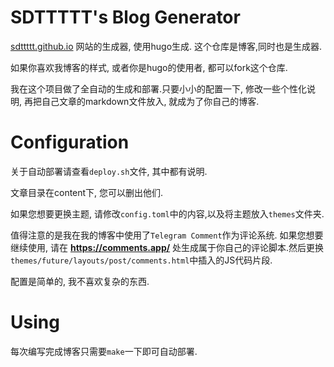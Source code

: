 # SDTTTTT's Blog Generator

[sdttttt.github.io](https://sdttttt.github.io) 网站的生成器, 使用hugo生成. 这个仓库是博客,同时也是生成器.

如果你喜欢我博客的样式, 或者你是hugo的使用者, 都可以fork这个仓库.

我在这个项目做了全自动的生成和部署.只要小小的配置一下, 修改一些个性化说明, 再把自己文章的markdown文件放入, 就成为了你自己的博客.

# Configuration

关于自动部署请查看`deploy.sh`文件, 其中都有说明.

文章目录在content下, 您可以删出他们.

如果您想要更换主题, 请修改`config.toml`中的内容,以及将主题放入`themes`文件夹.

值得注意的是我在我的博客中使用了`Telegram Comment`作为评论系统.
如果您想要继续使用, 请在 **https://comments.app/** 处生成属于你自己的评论脚本.然后更换`themes/future/layouts/post/comments.html`中插入的JS代码片段.

配置是简单的, 我不喜欢复杂的东西.

# Using

每次编写完成博客只需要`make`一下即可自动部署.
